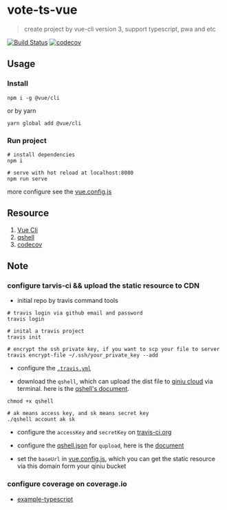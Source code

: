 # vote-ts-vue

> create project by vue-cli version 3, support typescript, pwa and etc

[![Build Status](https://travis-ci.org/Raoul1996/vote-ts-vue.svg?branch=master)](https://travis-ci.org/Raoul1996/vote-ts-vue)
[![codecov](https://codecov.io/gh/Raoul1996/vote-ts-vue/branch/master/graph/badge.svg)](https://codecov.io/gh/Raoul1996/vote-ts-vue)

## Usage

### Install

```shell
npm i -g @vue/cli
```
or by yarn

```shell
yarn global add @vue/cli
```

### Run project

```shell
# install dependencies
npm i

# serve with hot reload at localhost:8080
npm run serve
```

more configure see the [vue.config.js](vue.config.js)

## Resource

1. [Vue Cli](https://cli.vuejs.org/guide/cli-service.html)
2. [qshell](https://github.com/qiniu/qshell)
3. [codecov](https://codecov.io/)

## Note 

### configure tarvis-ci && upload the static resource to CDN 

* initial repo by travis command tools
```shell
# travis login via github email and password
travis login

# inital a travis project
travis init

# encrypt the ssh private key, if you want to scp your file to server
travis encrypt-file ~/.ssh/your_private_key --add
```
* configure the [`.travis.yml`](.travis.yml)

* download the `qshell`, which can upload the dist file to [qiniu cloud](https://portal.qiniu.com/create) via terminal. here is the [qshell's document](https://github.com/qiniu/qshell).

```shell
chmod +x qshell

# ak means access key, and sk means secret key
./qshell account ak sk
```
* configure the `accessKey` and `secretKey` on [travis-ci.org](https://travis-ci.org)

* configure the [qshell.json](.qshell.json) for `qupload`, here is the [document](https://github.com/qiniu/qshell/blob/master/docs/qupload.md)

* set the `baseUrl` in [vue.config.js](vue.config.js), which you can get the static resource via this domain form your qiniu bucket

### configure coverage on coverage.io

- [example-typescript](https://github.com/codecov/example-typescript)
